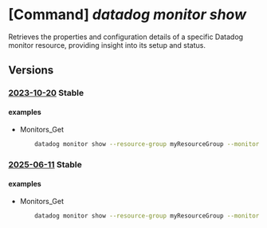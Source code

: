 # [Command] _datadog monitor show_

Retrieves the properties and configuration details of a specific Datadog monitor resource, providing insight into its setup and status.

## Versions

### [2023-10-20](/Resources/mgmt-plane/L3N1YnNjcmlwdGlvbnMve30vcmVzb3VyY2Vncm91cHMve30vcHJvdmlkZXJzL21pY3Jvc29mdC5kYXRhZG9nL21vbml0b3JzL3t9/2023-10-20.xml) **Stable**

<!-- mgmt-plane /subscriptions/{}/resourcegroups/{}/providers/microsoft.datadog/monitors/{} 2023-10-20 -->

#### examples

- Monitors_Get
    ```bash
        datadog monitor show --resource-group myResourceGroup --monitor-name myMonitor
    ```

### [2025-06-11](/Resources/mgmt-plane/L3N1YnNjcmlwdGlvbnMve30vcmVzb3VyY2Vncm91cHMve30vcHJvdmlkZXJzL21pY3Jvc29mdC5kYXRhZG9nL21vbml0b3JzL3t9/2025-06-11.xml) **Stable**

<!-- mgmt-plane /subscriptions/{}/resourcegroups/{}/providers/microsoft.datadog/monitors/{} 2025-06-11 -->

#### examples

- Monitors_Get
    ```bash
        datadog monitor show --resource-group myResourceGroup --monitor-name myMonitor
    ```
